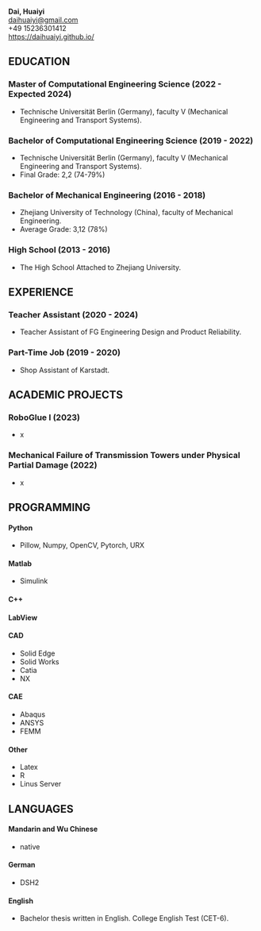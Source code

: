 **Dai, Huaiyi**  
daihuaiyi@gmail.com  
+49 15236301412  
https://daihuaiyi.github.io/  

## EDUCATION
### Master of Computational Engineering Science (2022 - Expected 2024)
* Technische Universität Berlin (Germany), faculty V (Mechanical Engineering and Transport Systems).

### Bachelor of Computational Engineering Science (2019 - 2022)
* Technische Universität Berlin (Germany), faculty V (Mechanical Engineering and Transport Systems).
* Final Grade: 2,2 (74-79%)

### Bachelor of Mechanical Engineering (2016 - 2018)
* Zhejiang University of Technology (China), faculty of Mechanical Engineering.
* Average Grade: 3,12 (78%)

### High School (2013 - 2016)
* The High School Attached to Zhejiang University.

## EXPERIENCE
### Teacher Assistant (2020 - 2024)
* Teacher Assistant of FG Engineering Design and Product Reliability.

### Part-Time Job (2019 - 2020)
* Shop Assistant of Karstadt.

## ACADEMIC PROJECTS
### RoboGlue I (2023)
* x

### Mechanical Failure of Transmission Towers under Physical Partial Damage (2022)
* x

## PROGRAMMING
#### Python
* Pillow, Numpy, OpenCV, Pytorch, URX

#### Matlab
* Simulink

#### C++
#### LabView
#### CAD
* Solid Edge
* Solid Works
* Catia
* NX

#### CAE
* Abaqus
* ANSYS
* FEMM

#### Other
* Latex
* R
* Linus Server

## LANGUAGES
#### Mandarin and Wu Chinese
* native

#### German 
* DSH2

#### English 
* Bachelor thesis written in English. College English Test (CET-6).

